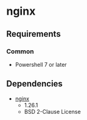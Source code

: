 # nginx

## Requirements

### Common

* Powershell 7 or later

## Dependencies

* [nginx](https://github.com/nginx/nginx)
  * 1.26.1
  * BSD 2-Clause License